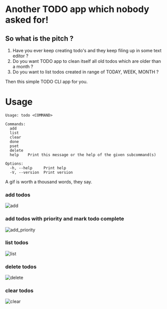 # Another TODO app which nobody asked for!
## So what is the pitch ?
1. Have you ever keep creating todo's and they keep filing up in some text editor ?
2. Do you want TODO app to clean itself all old todos which are older than a month ?
3. Do you want to list todos created in range of TODAY, WEEK, MONTH ?

   
Then this simple TODO CLI app for you.

# Usage 
```
Usage: todo <COMMAND>

Commands:
  add
  list
  clear
  done
  pset
  delete
  help    Print this message or the help of the given subcommand(s)

Options:
  -h, --help     Print help
  -V, --version  Print version
```
A gif is worth a thousand words, they say.
### add todos 
![add](https://github.com/vasanthegde/lazytodo/assets/12895102/814a5b1c-6714-437d-ba2f-d818ba1c0c2b)

### add todos with priority and mark todo complete
![add_priority](https://github.com/vasanthegde/lazytodo/assets/12895102/f4e6be75-087b-4408-a155-4977df128737)

### list todos 
![list](https://github.com/vasanthegde/lazytodo/assets/12895102/a487f53a-30fc-4989-b19e-e48cebaa4d31)

### delete todos
![delete](https://github.com/vasanthegde/lazytodo/assets/12895102/823cf5b7-309d-4263-9085-1959885520ae)

### clear todos
![clear](https://github.com/vasanthegde/lazytodo/assets/12895102/a1d1fc52-c858-48d5-b690-07b6f6f7f33a)
